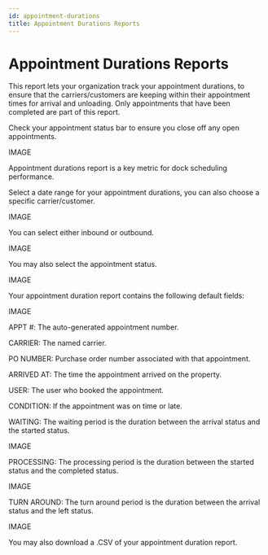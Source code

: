 ```yaml
---
id: appointment-durations
title: Appointment Durations Reports
---
```


# Appointment Durations Reports

This report lets your organization track your appointment durations, to ensure that the carriers/customers are keeping within their appointment times for arrival and unloading. Only appointments that have been completed are part of this report. 

Check your appointment status bar to ensure you close off any open appointments. 

IMAGE

Appointment durations report is a key metric for dock scheduling performance.

Select a date range for your appointment durations, you can also choose a specific carrier/customer. 


 IMAGE

You can select either inbound or outbound.

 IMAGE

You may also select the appointment status. 

 IMAGE

Your appointment duration report contains the following default fields:

 IMAGE

APPT #: The auto-generated appointment number.

CARRIER: The named carrier.

PO NUMBER: Purchase order number associated with that appointment.

ARRIVED AT: The time the appointment arrived on the property. 

USER: The user who booked the appointment. 

CONDITION: If the appointment was on time or late. 

WAITING: The waiting period is the duration between the arrival status and the started status. 

IMAGE

PROCESSING: The processing period is the duration between the started status and the completed status. 

 IMAGE

TURN AROUND: The turn around period is the duration between the arrival status and the 
left status.

  IMAGE

You may also download a .CSV of your appointment duration report. 

 

 
